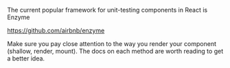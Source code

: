 The current popular framework for unit-testing components in React is Enzyme

https://github.com/airbnb/enzyme

Make sure you pay close attention to the way you render your component (shallow, render, mount).
The docs on each method are worth reading to get a better idea.
